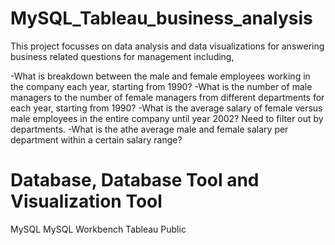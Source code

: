 # MySQL_Tableau_business_analysis
This project focusses on data analysis and data visualizations for answering business related questions for management including,

-What is breakdown between the male and female employees working in the company each year, starting from 1990?
-What is the number of male managers to the number of female managers from different departments for each year, starting from 1990?
-What is the average salary of female versus male employees in the entire company until year 2002? Need to filter out by departments.
-What is the athe average male and female salary per department within a certain salary range?

# Database, Database Tool and Visualization Tool
MySQL
MySQL Workbench
Tableau Public
